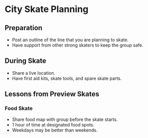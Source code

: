 # City Skate Planning

## Preparation

- Post an outline of the line that you are planning to skate.
- Have support from other strong skaters to keep the group safe.

## During Skate

- Share a live location.
- Have first aid kits, skate tools, and spare skate parts.

## Lessons from Preview Skates

### Food Skate

- Share food map with group before the skate starts.
- 1 hour of time at designated food spots.
- Weekdays may be better than weekends.

